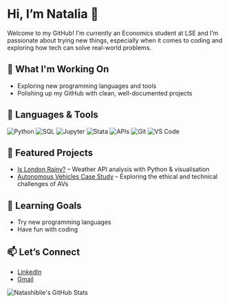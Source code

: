 # Hi, I’m Natalia 👋

Welcome to my GitHub! I'm currently an Economics student at LSE and I’m passionate about trying new things, especially when it comes to coding and exploring how tech can solve real-world problems.

## 🚀 What I'm Working On
- Exploring new programming languages and tools
- Polishing up my GitHub with clean, well-documented projects

## 🧰 Languages & Tools

![Python](https://img.shields.io/badge/Python-3776AB?style=for-the-badge&logo=python&logoColor=white)
![SQL](https://img.shields.io/badge/SQL-003B57?style=for-the-badge&logo=postgresql&logoColor=white)
![Jupyter](https://img.shields.io/badge/Jupyter-F37626?style=for-the-badge&logo=jupyter&logoColor=white)
![Stata](https://img.shields.io/badge/Stata-0033A0?style=for-the-badge&logo=data&logoColor=white)
![APIs](https://img.shields.io/badge/APIs-005571?style=for-the-badge&logo=fastapi&logoColor=white)
![Git](https://img.shields.io/badge/Git-F05032?style=for-the-badge&logo=git&logoColor=white)
![VS Code](https://img.shields.io/badge/VS%20Code-007ACC?style=for-the-badge&logo=visualstudiocode&logoColor=white)



## 📌 Featured Projects
- [Is London Rainy?](https://github.com/natashiblie/is-london-rainy) – Weather API analysis with Python & visualisation  
- [Autonomous Vehicles Case Study](https://github.com/natashiblie/autonomous-vehicles-case-study) – Exploring the ethical and technical challenges of AVs  

## 🌱 Learning Goals
- Try new programming languages
- Have fun with coding

## 📫 Let’s Connect
- [LinkedIn](https://www.linkedin.com/in/natalia-ashiblie/)
- [Gmail](mailto:nataliashiblie@gmail.com)

![Natashiblie's GitHub Stats](https://github-readme-stats.vercel.app/api?username=natashiblie&show_icons=true&theme=default)

